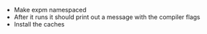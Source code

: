 - Make expm namespaced
- After it runs it should print out a message with the compiler flags
- Install the caches
